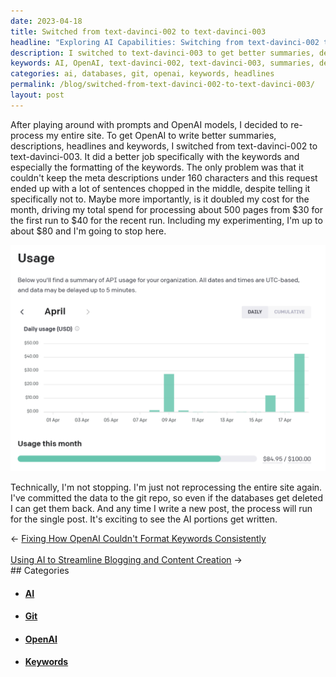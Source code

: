 ```yaml
---
date: 2023-04-18
title: Switched from text-davinci-002 to text-davinci-003
headline: "Exploring AI Capabilities: Switching from text-davinci-002 to text-davinci-003"
description: I switched to text-davinci-003 to get better summaries, descriptions, headlines, and keywords from OpenAI, but it cost me more. I committed the data to a git repo so I could access it even if the databases got deleted. Going forward, I'll only process single posts as I explore AI capabilities. Join me as I explore the AI capabilities and the cost of processing data.
keywords: AI, OpenAI, text-davinci-002, text-davinci-003, summaries, descriptions, headlines, keywords, processing, cost, git, repo, databases, single posts, explore, capabilities
categories: ai, databases, git, openai, keywords, headlines
permalink: /blog/switched-from-text-davinci-002-to-text-davinci-003/
layout: post
---
```



After playing around with prompts and OpenAI models, I decided to re-process my
entire site. To get OpenAI to write better summaries, descriptions, headlines
and keywords, I switched from text-davinci-002 to text-davinci-003. It did a
better job specifically with the keywords and especially the formatting of the
keywords. The only problem was that it couldn't keep the meta descriptions
under 160 characters and this request ended up with a lot of sentences chopped
in the middle, despite telling it specifically not to. Maybe more importantly,
is it doubled my cost for the month, driving my total spend for processing
about 500 pages from $30 for the first run to $40 for the recent run. Including
my experimenting, I'm up to about $80 and I'm going to stop here.

![OpenAI Daily Usage Cost](/assets/images/OpenAI-daily-usage-cost.png)

Technically, I'm not stopping. I'm just not reprocessing the entire site again.
I've committed the data to the git repo, so even if the databases get deleted I
can get them back. And any time I write a new post, the process will run for
the single post. It's exciting to see the AI portions get written.


<div class="arrow-links"><div class="post-nav-prev"><span class="arrow">&larr;&nbsp;</span><a href="/blog/fixing-how-openai-couldn-t-format-keywords-consistently/">Fixing How OpenAI Couldn't Format Keywords Consistently</a></div> &nbsp; <div class="post-nav-next"><a href="/blog/using-ai-to-streamline-blogging-and-content-creation/">Using AI to Streamline Blogging and Content Creation</a><span class="arrow">&nbsp;&rarr;</span></div></div>
## Categories

<ul>
<li><h4><a href='/ai/'>AI</a></h4></li>
<li><h4><a href='/git/'>Git</a></h4></li>
<li><h4><a href='/openai/'>OpenAI</a></h4></li>
<li><h4><a href='/keywords/'>Keywords</a></h4></li></ul>